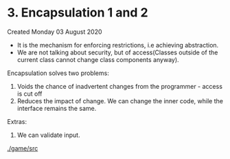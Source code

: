 # 3. Encapsulation 1 and 2
Created Monday 03 August 2020


* It is the mechanism for enforcing restrictions, i.e achieving abstraction.
* We are not talking about security, but of access(Classes outside of the current class cannot change class components anyway).


Encapsulation solves two problems:

1. Voids the chance of inadvertent changes from the programmer - access is cut off
2. Reduces the impact of change. We can change the inner code, while the interface remains the same.


Extras:

1. We can validate input.

[./game/src](./3._Encapsulation_1_and_2/game/src)

